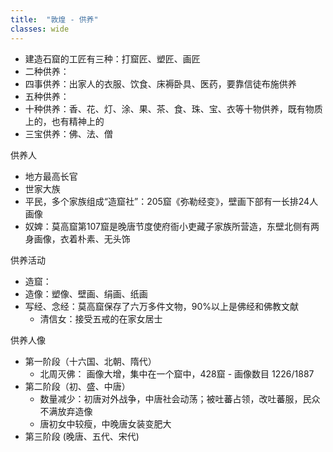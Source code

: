 ```yaml
---
title:  "敦煌 - 供养"
classes: wide
---
```


* 建造石窟的工匠有三种：打窟匠、塑匠、画匠
* 二种供养：
* 四事供养：出家人的衣服、饮食、床褥卧具、医药，要靠信徒布施供养
* 五种供养：
* 十种供养：香、花、灯、涂、果、茶、食、珠、宝、衣等十物供养，既有物质上的，也有精神上的
* 三宝供养：佛、法、僧

供养人
* 地方最高长官
* 世家大族
* 平民，多个家族组成“造窟社”：205窟《弥勒经变》，壁画下部有一长排24人画像
* 奴婢：莫高窟第107窟是晚唐节度使府衙小吏藏子家族所营造，东壁北侧有两身画像，衣着朴素、无头饰

供养活动
* 造窟：
* 造像：塑像、壁画、绢画、纸画
* 写经、念经：莫高窟保存了六万多件文物，90%以上是佛经和佛教文献
  * 清信女：接受五戒的在家女居士

供养人像
* 第一阶段（十六国、北朝、隋代）
  * 北周灭佛： 画像大增，集中在一个窟中，428窟 - 画像数目 1226/1887 
* 第二阶段（初、盛、中唐）
  * 数量减少：初唐对外战争，中唐社会动荡；被吐蕃占领，改吐蕃服，民众不满放弃造像
  * 唐初女中较瘦，中晚唐女装变肥大
* 第三阶段 (晚唐、五代、宋代)